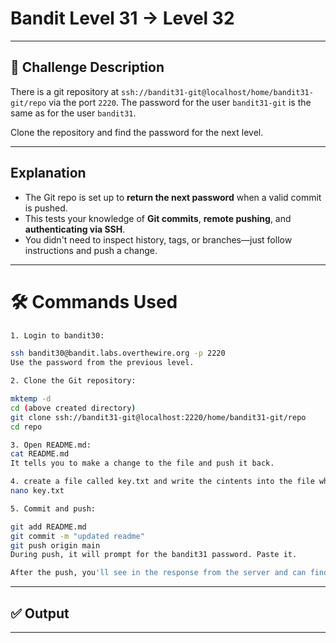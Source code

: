 # **Bandit Level 31 → Level 32**

---

## **🧩 Challenge Description**

There is a git repository at `ssh://bandit31-git@localhost/home/bandit31-git/repo` via the port `2220`. The password for the user `bandit31-git` is the same as for the user `bandit31`.

Clone the repository and find the password for the next level.

---

## Explanation

- The Git repo is set up to **return the next password** when a valid commit is pushed.
- This tests your knowledge of **Git commits**, **remote pushing**, and **authenticating via SSH**.
- You didn't need to inspect history, tags, or branches—just follow instructions and push a change.

---

# 🛠️ Commands Used

```bash
1. Login to bandit30:

ssh bandit30@bandit.labs.overthewire.org -p 2220
Use the password from the previous level.

2. Clone the Git repository:

mktemp -d
cd (above created directory)
git clone ssh://bandit31-git@localhost:2220/home/bandit31-git/repo
cd repo

3. Open README.md:
cat README.md
It tells you to make a change to the file and push it back.

4. create a file called key.txt and write the cintents into the file which is in README.md file
nano key.txt

5. Commit and push:

git add README.md
git commit -m "updated readme"
git push origin main
During push, it will prompt for the bandit31 password. Paste it.

After the push, you'll see in the response from the server and can find the password .
```

---

## ✅ Output

---